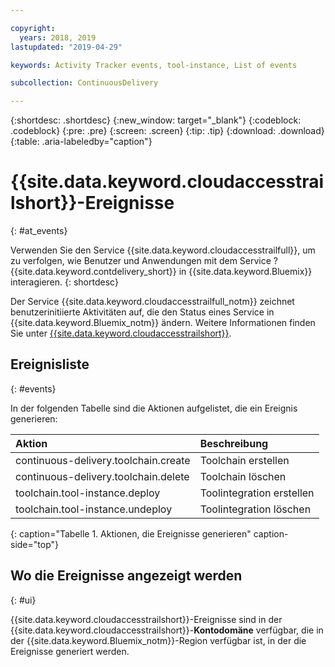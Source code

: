 ```yaml
---

copyright:
  years: 2018, 2019
lastupdated: "2019-04-29"

keywords: Activity Tracker events, tool-instance, List of events

subcollection: ContinuousDelivery

---
```


{:shortdesc: .shortdesc}
{:new_window: target="_blank"}
{:codeblock: .codeblock}
{:pre: .pre}
{:screen: .screen}
{:tip: .tip}
{:download: .download}
{:table: .aria-labeledby="caption"}

<!-- Name your file `at-events.md` and include it in the Reference nav group in your toc file. -->

# {{site.data.keyword.cloudaccesstrailshort}}-Ereignisse
{: #at_events}

Verwenden Sie den Service {{site.data.keyword.cloudaccesstrailfull}}, um zu verfolgen, wie Benutzer und Anwendungen mit dem Service ?{{site.data.keyword.contdelivery_short}} in {{site.data.keyword.Bluemix}} interagieren. 
{: shortdesc}

Der Service {{site.data.keyword.cloudaccesstrailfull_notm}} zeichnet benutzerinitiierte Aktivitäten auf, die den Status eines Service in {{site.data.keyword.Bluemix_notm}} ändern. Weitere Informationen finden Sie unter [{{site.data.keyword.cloudaccesstrailshort}}](/docs/services/cloud-activity-tracker?topic=cloud-activity-tracker-getting-started).

<!-- You can create different sections to group events by area. -->

## Ereignisliste
{: #events}

In der folgenden Tabelle sind die Aktionen aufgelistet, die ein Ereignis generieren:

| Aktion | Beschreibung | 
|:-----------------|:-----------------|
| continuous-delivery.toolchain.create | Toolchain erstellen | 
| continuous-delivery.toolchain.delete | Toolchain löschen |
| toolchain.tool-instance.deploy | Toolintegration erstellen |
| toolchain.tool-instance.undeploy | Toolintegration löschen |
{: caption="Tabelle 1. Aktionen, die Ereignisse generieren" caption-side="top"}

## Wo die Ereignisse angezeigt werden
{: #ui}

<!-- Option 2: Add the following sentence if your service sends events to the account domain. -->

{{site.data.keyword.cloudaccesstrailshort}}-Ereignisse sind in der {{site.data.keyword.cloudaccesstrailshort}}-**Kontodomäne** verfügbar, die in der {{site.data.keyword.Bluemix_notm}}-Region verfügbar ist, in der die Ereignisse generiert werden.
